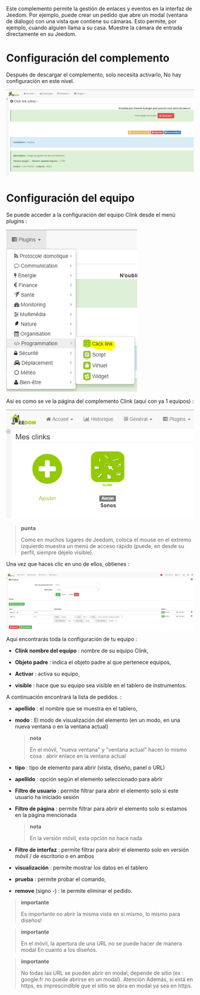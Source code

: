 Este complemento permite la gestión de enlaces y eventos en la interfaz de
Jeedom. Por ejemplo, puede crear un pedido que
abre un modal (ventana de diálogo) con una vista que contiene su
cámaras. Esto permite, por ejemplo, cuando alguien llama a su casa.
Muestre la cámara de entrada directamente en su Jeedom.

Configuración del complemento 
=======================

Después de descargar el complemento, solo necesita activarlo,
No hay configuración en este nivel.

![clink1](../images/clink1.PNG)

Configuración del equipo 
=============================

Se puede acceder a la configuración del equipo Clink desde el menú
plugins :

![clink2](../images/clink2.PNG)

Así es como se ve la página del complemento Clink (aquí con ya 1
equipos) :

![clink3](../images/clink3.PNG)

> **punta**
>
> Como en muchos lugares de Jeedom, coloca el mouse en el extremo izquierdo
> muestra un menú de acceso rápido (puede, en
> desde su perfil, siempre déjelo visible).

Una vez que haces clic en uno de ellos, obtienes :

![clink4](../images/clink4.PNG)

Aquí encontrarás toda la configuración de tu equipo :

-   **Clink nombre del equipo** : nombre de su equipo Clink,

-   **Objeto padre** : indica el objeto padre al que pertenece
    equipos,

-   **Activar** : activa su equipo,

-   **visible** : hace que su equipo sea visible en el tablero de instrumentos.

A continuación encontrará la lista de pedidos. :

-   **apellido** : el nombre que se muestra en el tablero,

-   **modo** : El modo de visualización del elemento (en un modo, en
    una nueva ventana o en la ventana actual)

    > **nota**
    >
    > En el móvil, &quot;nueva ventana&quot; y &quot;ventana actual&quot; hacen lo mismo
    > cosa : abrir enlace en la ventana actual

-   **tipo** : tipo de elemento para abrir (vista, diseño, panel o URL)

-   **apellido** : opción según el elemento seleccionado para abrir

-   **Filtro de usuario** : permite filtrar para abrir el elemento
    solo si este usuario ha iniciado sesión

-   **Filtro de página** : permite filtrar para abrir el elemento solo si
    estamos en la página mencionada

    > **nota**
    >
    > En la versión móvil, esta opción no hace nada

-   **Filtro de interfaz** : permite filtrar para abrir el elemento
    solo en versión móvil / de escritorio o en ambos

-   **visualización** : permite mostrar los datos en el tablero

-   **prueba** : permite probar el comando,

-   **remove** (signo -) : le permite eliminar el pedido.

> **importante**
>
> Es importante no abrir la misma vista en sí mismo, lo mismo para
> diseños!

> **importante**
>
> En el móvil, la apertura de una URL no se puede hacer de manera modal
> En cuanto a los diseños.

> **importante**
>
> No todas las URL se pueden abrir en modal, depende de
> sitio (ex : google.fr no puede abrirse en un modal). Atención
> Además, si está en https, es imprescindible que el sitio se abra
> en modal ya sea en https.
